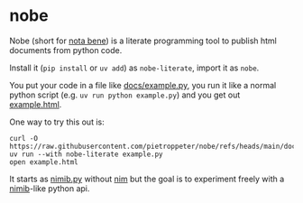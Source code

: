 # nobe

Nobe (short for [nota bene](https://en.wikipedia.org/wiki/Nota_bene))
is a literate programming tool to publish html documents from python code.

Install it (`pip install` or `uv add`) as `nobe-literate`, import it as `nobe`.

You put your code in a file like [docs/example.py](docs/example.py),
you run it like a normal python script (e.g. `uv run python example.py`)
and you get out [example.html](https://pietroppeter.github.io/nobe/example.html).

One way to try this out is:

```
curl -O https://raw.githubusercontent.com/pietroppeter/nobe/refs/heads/main/docs/example.py
uv run --with nobe-literate example.py
open example.html
```

It starts as [nimib.py] without [nim] but the goal is to experiment freely with a [nimib]-like python api.

[nimib]: https://github.com/pietroppeter/nimib
[nimib.py]: https://github.com/nimib-land/nimib.py
[nim]: https://nim-lang.org/
